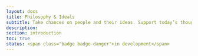 ```yaml
---
layout: docs
title: Philosophy & Ideals
subtitle: Take chances on people and their ideas. Support today’s thought-provoking change makers and tomorrow’s inventive visionaries.
description:
section: introduction
toc: true
status: <span class="badge badge-danger">in development</span>
---
```

